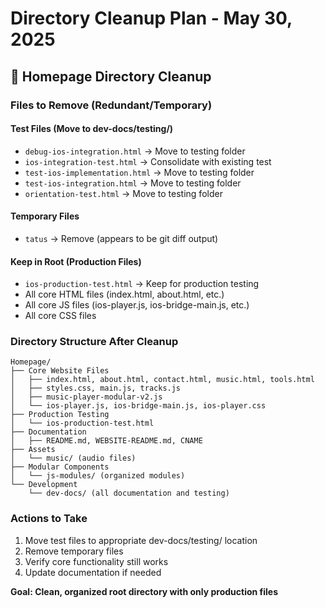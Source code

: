 # Directory Cleanup Plan - May 30, 2025

## 🧹 Homepage Directory Cleanup

### **Files to Remove (Redundant/Temporary)**

#### **Test Files (Move to dev-docs/testing/)**
- `debug-ios-integration.html` → Move to testing folder
- `ios-integration-test.html` → Consolidate with existing test
- `test-ios-implementation.html` → Move to testing folder  
- `test-ios-integration.html` → Move to testing folder
- `orientation-test.html` → Move to testing folder

#### **Temporary Files**
- `tatus` → Remove (appears to be git diff output)

#### **Keep in Root (Production Files)**
- `ios-production-test.html` → Keep for production testing
- All core HTML files (index.html, about.html, etc.)
- All core JS files (ios-player.js, ios-bridge-main.js, etc.)
- All core CSS files

### **Directory Structure After Cleanup**

```
Homepage/
├── Core Website Files
│   ├── index.html, about.html, contact.html, music.html, tools.html
│   ├── styles.css, main.js, tracks.js
│   ├── music-player-modular-v2.js
│   └── ios-player.js, ios-bridge-main.js, ios-player.css
├── Production Testing
│   └── ios-production-test.html
├── Documentation
│   ├── README.md, WEBSITE-README.md, CNAME
├── Assets
│   └── music/ (audio files)
├── Modular Components
│   └── js-modules/ (organized modules)
└── Development
    └── dev-docs/ (all documentation and testing)
```

### **Actions to Take**
1. Move test files to appropriate dev-docs/testing/ location
2. Remove temporary files
3. Verify core functionality still works
4. Update documentation if needed

**Goal: Clean, organized root directory with only production files**
